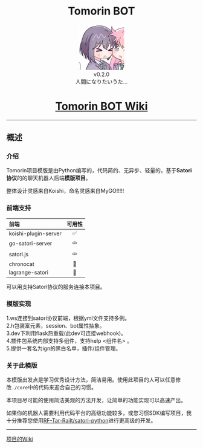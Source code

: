 


<h1 align="center"> Tomorin BOT  </h1>


<div align="center"> <img src="./logo.jpg" width="120"/> </div>
<div align="center">v0.2.0</div>
<div align="center">  人間になりたいうた...
</div>




<h1 align="center">
  <a href="https://github.com/你的用户名/你的项目名称/wiki">Tomorin BOT Wiki</a>
</h1>

***
## 概述

### 介绍

Tomorin项目模版是由Python编写的，代码简约、无异步、轻量的，基于**Satori协议**的的聊天机器人后端**模版项目**。   

整体设计灵感来自Koishi，命名灵感来自MyGO!!!!!


### 前端支持


| 前端                  | 可用性 |
|:----------------------|:-------:|
| koishi-plugin-server  | ✅     |
| go-satori-server        | 🫓     |
| satori.js              | 🫓     |
| chronocat             | 🏃     |
| lagrange-satori        | 🏃     |

可以用支持Satori协议的服务连接本项目。

### 模版实现    
1.ws连接到satori协议前端，根据yml文件支持多例。    
2.h包装富元素，session、bot属性抽象。    
3.dev下利用flask热重载(此dev可连接webhook)。    
4.插件包系统内部支持多组件，支持help <组件名> 。     
5.提供一套名为ign的黑白名单，插件/组件管理。   

### 关于此模版
本模版出发点是学习优秀设计方法，简洁易用。使用此项目的人可以任意修改`./core`中的代码来迎合自己的习惯。   

本项目尽可能的使用简洁美观的方法开发，让简单的功能实现可以高速产出。 


如果你的机器人需要利用代码平台的高级功能较多，或您习惯SDK编写项目，我十分推荐您使用[RF-Tar-Railt/satori-python](https://github.com/RF-Tar-Railt/satori-python/releases/tag/v0.4.0)进行更高级的开发。

------


[项目的Wiki](https://github.com/kumoSleeping/TomorinBOT/wiki)






